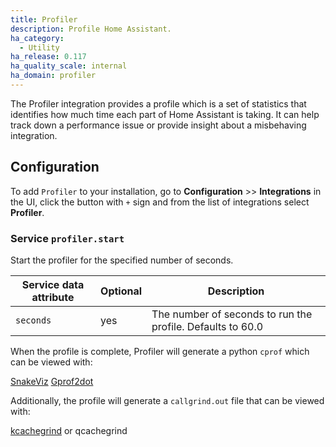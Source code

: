 ```yaml
---
title: Profiler
description: Profile Home Assistant.
ha_category:
  - Utility
ha_release: 0.117
ha_quality_scale: internal
ha_domain: profiler
---
```


The Profiler integration provides a profile which is a set of statistics that identifies how much time each part of Home Assistant is taking. It can help track down a performance issue or provide insight about a misbehaving integration.

## Configuration

To add `Profiler` to your installation, go to **Configuration** >> **Integrations** in the UI, click the button with `+` sign and from the list of integrations select **Profiler**.

### Service `profiler.start`

Start the profiler for the specified number of seconds.

| Service data attribute | Optional | Description |
| ---------------------- | -------- | ----------- |
| `seconds` | yes | The number of seconds to run the profile. Defaults to 60.0

When the profile is complete, Profiler will generate a python `cprof` which can be viewed with:

[SnakeViz](https://jiffyclub.github.io/snakeviz/)
[Gprof2dot](https://github.com/jrfonseca/gprof2dot)

Additionally, the profile will generate a `callgrind.out` file that can be viewed with:

[kcachegrind](https://kcachegrind.github.io/) or qcachegrind

